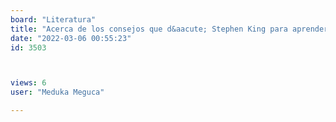 ```yaml
---
board: "Literatura"
title: "Acerca de los consejos que d&aacute; Stephen King para aprender a escribir"
date: "2022-03-06 00:55:23"
id: 3503



views: 6
user: "Meduka Meguca"

---
```

